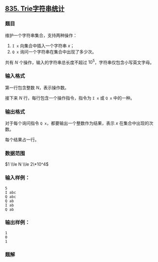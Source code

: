 ## [835\. Trie字符串统计](https://www.acwing.com/problem/content/837/)

### 题目

维护一个字符串集合，支持两种操作：

1. `I x` 向集合中插入一个字符串 $x$；
2. `Q x` 询问一个字符串在集合中出现了多少次。

共有 $N$ 个操作，输入的字符串总长度不超过 $10^5$，字符串仅包含小写英文字母。

### 输入格式

第一行包含整数 $N$，表示操作数。

接下来 $N$ 行，每行包含一个操作指令，指令为 `I x` 或 `Q x` 中的一种。

### 输出格式

对于每个询问指令 `Q x`，都要输出一个整数作为结果，表示 $x$ 在集合中出现的次数。

每个结果占一行。

### 数据范围

$1 \\le N \\le 2\*10^4$

### 输入样例：

```
5
I abc
Q abc
Q ab
I ab
Q ab
```

### 输出样例：

```
1
0
1
```

### 题解

